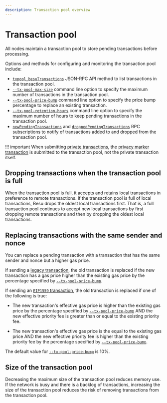 ```yaml
---
description: Transaction pool overview
---
```


# Transaction pool

All nodes maintain a transaction pool to store pending transactions before processing.

Options and methods for configuring and monitoring the transaction pool include:

* [`txpool_besuTransactions`](../../reference/api/index.md#txpool_besutransactions) JSON-RPC API
  method to list transactions in the transaction pool.
* [`--tx-pool-max-size`](../../reference/cli/options.md#tx-pool-max-size) command line option to
  specify the maximum number of transactions in the transaction pool.
* [`--tx-pool-price-bump`](../../reference/cli/options.md#tx-pool-price-bump) command line
  option to specify the price bump percentage to replace an existing transaction.
* [`--tx-pool-retention-hours`](../../reference/cli/options.md#tx-pool-retention-hours) command
  line option to specify the maximum number of hours to keep pending transactions in the transaction
  pool.
* [`newPendingTransactions`](../../how-to/use-besu-api/rpc-pubsub.md#pending-transactions) and
  [`droppedPendingTransactions`](../../how-to/use-besu-api/rpc-pubsub.md#dropped-transactions)
  RPC subscriptions to notify of transactions added to and dropped from the transaction pool.

!!! important
    When submitting [private transactions](../../private-networks/concepts/privacy/private-transactions/index.md#nonce-validation), the
    [privacy marker transaction](../../private-networks/concepts/privacy/private-transactions/processing.md) is submitted to the
    transaction pool, not the private transaction itself.

## Dropping transactions when the transaction pool is full

When the transaction pool is full, it accepts and retains local transactions in preference to
remote transactions. If the transaction pool is full of local transactions, Besu drops the oldest
local transactions first. That is, a full transaction pool continues to accept new local
transactions by first dropping remote transactions and then by dropping the oldest local
transactions.

## Replacing transactions with the same sender and nonce

You can replace a pending transaction with a transaction that has the same sender and nonce but a higher gas price.

If sending a [legacy transaction](Transaction-Types.md#frontier-transactions), the old transaction is replaced if the
new transaction has a gas price higher than the existing gas price by the percentage specified by
[`--tx-pool-price-bump`](../../reference/cli/options.md#tx-pool-price-bump).

If sending an [`EIP1559` transaction](Transaction-Types.md#eip1559-transactions), the old transaction is replaced if
one of the following is true:

* The new transaction's effective gas price is higher than the existing gas price by the percentage specified by
  [`--tx-pool-price-bump`](../../reference/cli/options.md#tx-pool-price-bump) AND the new effective priority fee is
  greater than or equal to the existing priority fee.
  
* The new transaction's effective gas price is the equal to the existing gas price AND the new effective priority fee is
  higher than the existing priority fee by the percentage specified by
  [`--tx-pool-price-bump`](../../reference/cli/options.md#tx-pool-price-bump).

The default value for [`--tx-pool-price-bump`](../../reference/cli/options.md#tx-pool-price-bump) is 10%.

## Size of the transaction pool

Decreasing the maximum size of the transaction pool reduces memory use. If the network is busy and
there is a backlog of transactions, increasing the size of the transaction pool reduces the risk of
removing transactions from the transaction pool.

